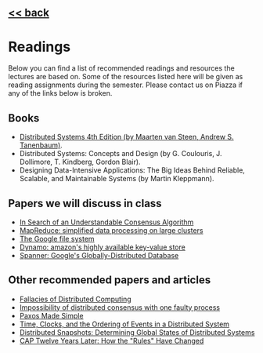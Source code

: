 ## [<< back](./index.html)

# Readings

Below you can find a list of recommended readings and resources the lectures are based on. Some of the resources listed here will be given as reading assignments during the semester. 
Please contact us on Piazza if any of the links below is broken.

## Books
- [Distributed Systems 4th Edition (by Maarten van Steen, Andrew S. Tanenbaum)](https://www.distributed-systems.net/index.php/books/ds4/).
- Distributed Systems: Concepts and Design (by G. Coulouris, J. Dollimore, T. Kindberg, Gordon Blair).
- Designing Data-Intensive Applications: The Big Ideas Behind Reliable, Scalable, and Maintainable Systems (by Martin Kleppmann).

## Papers we will discuss in class
- [In Search of an Understandable Consensus Algorithm](https://www.usenix.org/conference/atc14/technical-sessions/presentation/ongaro)
- [MapReduce: simplified data processing on large clusters](https://dl.acm.org/doi/10.1145/1327452.1327492)
- [The Google file system](https://dl.acm.org/doi/10.1145/945445.945450)
- [Dynamo: amazon's highly available key-value store](https://dl.acm.org/doi/10.1145/1323293.1294281)
- [Spanner: Google's Globally-Distributed Database](https://www.usenix.org/conference/osdi12/technical-sessions/presentation/corbett)

## Other recommended papers and articles
- [Fallacies of Distributed Computing](https://www.se.rit.edu/~se442/doc/fallacies.pdf)
- [Impossibility of distributed consensus with one faulty process](https://dl.acm.org/doi/10.1145/3149.214121)
- [Paxos Made Simple](https://www.microsoft.com/en-us/research/wp-content/uploads/2016/12/paxos-simple-Copy.pdf)
- [Time, Clocks, and the Ordering of Events in a Distributed System](https://lamport.azurewebsites.net/pubs/time-clocks.pdf)
- [Distributed Snapshots: Determining Global States of Distributed Systems](https://dl.acm.org/doi/pdf/10.1145/214451.214456)
- [CAP Twelve Years Later: How the "Rules" Have Changed](https://www.infoq.com/articles/cap-twelve-years-later-how-the-rules-have-changed/)
